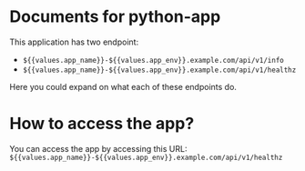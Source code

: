 # Documents for python-app

This application has two endpoint:
- `${{values.app_name}}-${{values.app_env}}.example.com/api/v1/info`
- `${{values.app_name}}-${{values.app_env}}.example.com/api/v1/healthz`

Here you could expand on what each of these endpoints do.

# How to access the app?

You can access the app by accessing this URL: `${{values.app_name}}-${{values.app_env}}.example.com/api/v1/healthz`